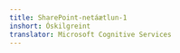 ```yaml
---
title: SharePoint-netáætlun-1
inshort: Óskilgreint
translator: Microsoft Cognitive Services
---
```




